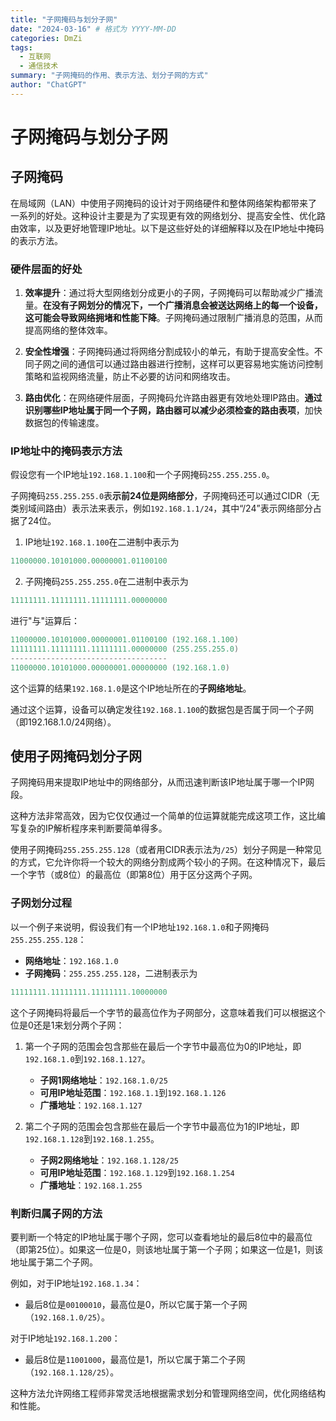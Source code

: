 ```yaml
---
title: "子网掩码与划分子网"
date: "2024-03-16" # 格式为 YYYY-MM-DD
categories: DmZi
tags:
  - 互联网
  - 通信技术
summary: "子网掩码的作用、表示方法、划分子网的方式"
author: "ChatGPT"
---
```


# 子网掩码与划分子网

## 子网掩码
在局域网（LAN）中使用子网掩码的设计对于网络硬件和整体网络架构都带来了一系列的好处。这种设计主要是为了实现更有效的网络划分、提高安全性、优化路由效率，以及更好地管理IP地址。以下是这些好处的详细解释以及在IP地址中掩码的表示方法。

### 硬件层面的好处

1. **效率提升**：通过将大型网络划分成更小的子网，子网掩码可以帮助减少广播流量。**在没有子网划分的情况下，一个广播消息会被送达网络上的每一个设备，这可能会导致网络拥堵和性能下降**。子网掩码通过限制广播消息的范围，从而提高网络的整体效率。

2. **安全性增强**：子网掩码通过将网络分割成较小的单元，有助于提高安全性。不同子网之间的通信可以通过路由器进行控制，这样可以更容易地实施访问控制策略和监视网络流量，防止不必要的访问和网络攻击。

3. **路由优化**：在网络硬件层面，子网掩码允许路由器更有效地处理IP路由。**通过识别哪些IP地址属于同一个子网，路由器可以减少必须检查的路由表项**，加快数据包的传输速度。

### IP地址中的掩码表示方法

假设您有一个IP地址`192.168.1.100`和一个子网掩码`255.255.255.0`。

子网掩码`255.255.255.0`表**示前24位是网络部分**，子网掩码还可以通过CIDR（无类别域间路由）表示法来表示，例如`192.168.1.1/24`，其中“/24”表示网络部分占据了24位。

1. IP地址`192.168.1.100`在二进制中表示为
   
``` powershell
11000000.10101000.00000001.01100100
```

2. 子网掩码`255.255.255.0`在二进制中表示为
   
``` powershell
11111111.11111111.11111111.00000000
```

进行"与"运算后：

``` powershell
11000000.10101000.00000001.01100100 (192.168.1.100)
11111111.11111111.11111111.00000000 (255.255.255.0)
-----------------------------------
11000000.10101000.00000001.00000000 (192.168.1.0)
```

这个运算的结果`192.168.1.0`是这个IP地址所在的**子网络地址**。

通过这个运算，设备可以确定发往`192.168.1.100`的数据包是否属于同一个子网（即192.168.1.0/24网络）。

## 使用子网掩码划分子网
子网掩码用来提取IP地址中的网络部分，从而迅速判断该IP地址属于哪一个IP网段。

这种方法非常高效，因为它仅仅通过一个简单的位运算就能完成这项工作，这比编写复杂的IP解析程序来判断要简单得多。

使用子网掩码`255.255.255.128`（或者用CIDR表示法为`/25`）划分子网是一种常见的方式，它允许你将一个较大的网络分割成两个较小的子网。在这种情况下，最后一个字节（或8位）的最高位（即第8位）用于区分这两个子网。

### 子网划分过程

以一个例子来说明，假设我们有一个IP地址`192.168.1.0`和子网掩码`255.255.255.128`：

- **网络地址**：`192.168.1.0`
- **子网掩码**：`255.255.255.128`，二进制表示为

``` powershell
11111111.11111111.11111111.10000000
```

这个子网掩码将最后一个字节的最高位作为子网部分，这意味着我们可以根据这个位是0还是1来划分两个子网：

1. 第一个子网的范围会包含那些在最后一个字节中最高位为0的IP地址，即`192.168.1.0`到`192.168.1.127`。
   
   - **子网1网络地址**：`192.168.1.0/25`
   - **可用IP地址范围**：`192.168.1.1`到`192.168.1.126`
   - **广播地址**：`192.168.1.127`

2. 第二个子网的范围会包含那些在最后一个字节中最高位为1的IP地址，即`192.168.1.128`到`192.168.1.255`。
   
   - **子网2网络地址**：`192.168.1.128/25`
   - **可用IP地址范围**：`192.168.1.129`到`192.168.1.254`
   - **广播地址**：`192.168.1.255`

### 判断归属子网的方法

要判断一个特定的IP地址属于哪个子网，您可以查看地址的最后8位中的最高位（即第25位）。如果这一位是0，则该地址属于第一个子网；如果这一位是1，则该地址属于第二个子网。

例如，对于IP地址`192.168.1.34`：

- 最后8位是`00100010`，最高位是0，所以它属于第一个子网（`192.168.1.0/25`）。

对于IP地址`192.168.1.200`：

- 最后8位是`11001000`，最高位是1，所以它属于第二个子网（`192.168.1.128/25`）。

这种方法允许网络工程师非常灵活地根据需求划分和管理网络空间，优化网络结构和性能。